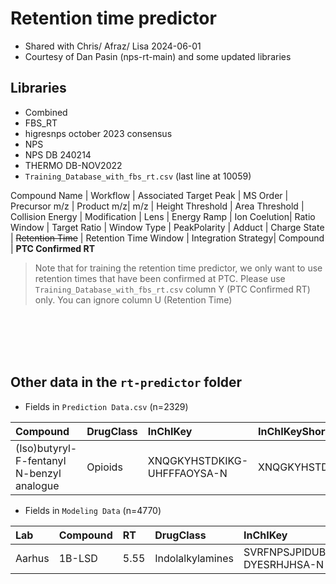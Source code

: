 
# Retention time predictor 

- Shared with Chris/ Afraz/ Lisa 2024-06-01
- Courtesy of Dan Pasin (nps-rt-main) and some updated libraries 

## Libraries

- Combined
- FBS_RT
- higresnps october 2023 consensus
- NPS
- NPS DB 240214
- THERMO DB-NOV2022
- ```Training_Database_with_fbs_rt.csv``` (last line at 10059)

Compound Name	| Workflow | Associated Target Peak | 	MS Order	| Precursor m/z	|  Product m/z| 	m/z	| Height Threshold	| Area Threshold |  Collision Energy	| Modification	| Lens | 	Energy Ramp | 	Ion Coelution| 	Ratio Window	| Target Ratio	| Window Type | PeakPolarity	| Adduct	| Charge State	| ~~Retention Time~~ | 	Retention Time Window	| Integration Strategy| 	Compound	| **PTC Confirmed RT**

> Note that for training the retention time predictor, we only want to use retention times that have been confirmed at PTC. Please use ```Training_Database_with_fbs_rt.csv``` column Y (PTC Confirmed RT) only. You can ignore column U (Retention Time)


<BR><BR><BR><BR>

## Other data in the ```rt-predictor``` folder

- Fields in ```Prediction Data.csv``` (n=2329)
 
| Compound | DrugClass| InChIKey| InChIKeyShort | SMILES | logD | logP | nO | nC | 
| :-- | :-- | :-- | :-- | :-- | :-- | :-- | :-- | :-- |
| (Iso)butyryl-F-fentanyl N-benzyl analogue  |Opioids  | XNQGKYHSTDKIKG-UHFFFAOYSA-N  | XNQGKYHSTDKIKG  |  (C1=CC=CC=C1)N1CCC(CC1)N(C(C(C)C)=O)C1=CC=C(C=C1)F  | 0.717182  | 4.4793  | 1  | 22 | 


- Fields in ```Modeling Data``` (n=4770)

| Lab | Compound | RT | DrugClass| InChIKey| InChIKeyShort | SMILES | logD | logP | nO | nC | 
| :-- | :-- | :-- | :-- | :-- | :-- | :-- | :-- | :-- | :-- | :-- |
| Aarhus |1B-LSD |5.55 |Indolalkylamines |SVRFNPSJPIDUBC-DYESRHJHSA-N | SVRFNPSJPIDUBC  | C(CCC)(=O)N1C=C2C[C@H]3N(C[C@@H] | C=C3C=3C=CC=C1C32)C(=O)N(CC)CC)C  |-0.70648  | 3.8197 | 2 |24 | 
